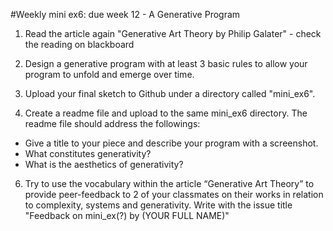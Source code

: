 
#Weekly mini ex6: due week 12 - A Generative Program

1) Read the article again "Generative Art Theory by Philip Galater" - check the reading on blackboard

2) Design a generative program with at least 3 basic rules to allow your program to unfold and emerge over time.

3) Upload your final sketch to Github under a directory called "mini_ex6".

4) Create a readme file and upload to the same mini_ex6 directory. The readme file should address the followings:
- Give a title to your piece and describe your program with a screenshot.
- What constitutes generativity?
- What is the aesthetics of generativity? 

6) Try to use the vocabulary within the article “Generative Art Theory” to provide peer-feedback to 2 of your classmates on their works in relation to complexity, systems and generativity. 
Write with the issue title "Feedback on mini_ex(?) by (YOUR FULL NAME)"
